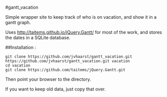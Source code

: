 #gantt_vacation


Simple wrapper site to keep track of who is on vacation, and show it in a gantt graph.

Uses http://taitems.github.io/jQuery.Gantt/ for most of the work, and stores the dates in a SQLite database.

##Installation :
```
git clone https://github.com/jvhaarst/gantt_vacation.git https://github.com/jvhaarst/gantt_vacation.git vacation
cd vacation
git clone https://github.com/taitems/jQuery.Gantt.git
```
Then point your browser to the directory.

If you want to keep old data, just copy that over.


